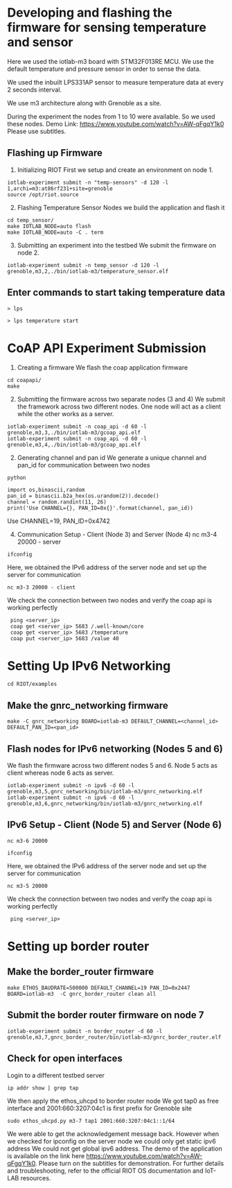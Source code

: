 # Developing and flashing the firmware for sensing temperature and sensor

Here we used the iotlab-m3 board with STM32F013RE MCU. We use the default temperature and pressure sensor in order to sense the data.

We used the inbuilt LPS331AP sensor to measure temperature data at every 2 seconds interval.

We use m3 architecture along with Grenoble as a site.

During the experiment the nodes from 1 to 10 were available. So we used these nodes.
Demo Link: https://www.youtube.com/watch?v=AW-qFgqY1k0 
Please use subtitles.


## Flashing up Firmware

1. Initializing RIOT
   First we setup and create an environment on node 1.
``````
iotlab-experiment submit -n "temp-sensors" -d 120 -l 1,archi=m3:at86rf231+site=grenoble
source /opt/riot.source
``````
2. Flashing Temperature Sensor Nodes
   we build the application and flash it
``````
cd temp_sensor/
make IOTLAB_NODE=auto flash
make IOTLAB_NODE=auto -C . term
``````
3. Submitting an experiment into the testbed
  We submit the firmware on node 2.
``````
iotlab-experiment submit -n temp_sensor -d 120 -l grenoble,m3,2,./bin/iotlab-m3/temperature_sensor.elf
``````
## Enter commands to start taking temperature data
``````
> lps
  
> lps temperature start
``````

# CoAP API Experiment Submission
1. Creating a firmware
   We flash the coap application firmware
```
cd coapapi/
make
```


2. Submitting the firmware across two separate nodes (3 and 4)
   We submit the framework across two different nodes. One node will act as a client while the other works as a server.
``````
iotlab-experiment submit -n coap_api -d 60 -l grenoble,m3,3,./bin/iotlab-m3/gcoap_api.elf
iotlab-experiment submit -n coap_api -d 60 -l grenoble,m3,4,./bin/iotlab-m3/gcoap_api.elf
``````

2. Generating channel and pan id
   We generate a unique channel and pan_id for communication between two nodes
```
python
```
```
import os,binascii,random
pan_id = binascii.b2a_hex(os.urandom(2)).decode()
channel = random.randint(11, 26)
print('Use CHANNEL={}, PAN_ID=0x{}'.format(channel, pan_id))
```
Use CHANNEL=19, PAN_ID=0x4742

4. Communication Setup - Client (Node 3) and Server (Node 4)
nc m3-4 20000 - server
``````
ifconfig
``````
Here, we obtained the IPv6 address of the server node and set up the server for communication

```
nc m3-3 20000 - client
```
We check the connection between two nodes and verify the coap api is working perfectly
```````
 ping <server_ip>
 coap get <server_ip> 5683 /.well-known/core
 coap get <server_ip> 5683 /temperature
 coap put <server_ip> 5683 /value 40
```````

# Setting Up IPv6 Networking
``````
cd RIOT/examples
``````
## Make the gnrc_networking firmware
``````
make -C gnrc_networking BOARD=iotlab-m3 DEFAULT_CHANNEL=<channel_id> DEFAULT_PAN_ID=<pan_id>
``````
## Flash nodes for IPv6 networking (Nodes 5 and 6)
We flash the firmware across two different nodes 5 and 6. Node 5 acts as client whereas node 6 acts as server.
``````
iotlab-experiment submit -n ipv6 -d 60 -l grenoble,m3,5,gnrc_networking/bin/iotlab-m3/gnrc_networking.elf
iotlab-experiment submit -n ipv6 -d 60 -l grenoble,m3,6,gnrc_networking/bin/iotlab-m3/gnrc_networking.elf
``````
## IPv6 Setup - Client (Node 5) and Server (Node 6)
``````
nc m3-6 20000
``````
``````
ifconfig
``````
Here, we obtained the IPv6 address of the server node and set up the server for communication

```
nc m3-5 20000
```
We check the connection between two nodes and verify the coap api is working perfectly
```````
 ping <server_ip>
```````

# Setting up border router 
## Make the border_router firmware
``````
make ETHOS_BAUDRATE=500000 DEFAULT_CHANNEL=19 PAN_ID=0x2447 BOARD=iotlab-m3  -C gnrc_border_router clean all
``````
## Submit the border router firmware on node 7
``````
iotlab-experiment submit -n border_router -d 60 -l grenoble,m3,7,gnrc_border_router/bin/iotlab-m3/gnrc_border_router.elf
``````

## Check for open interfaces
Login to a different testbed server
``````
ip addr show | grep tap
``````

We then apply the ethos_uhcpd to border router node
We got tap0 as free interface and 2001:660:3207:04c1 is first prefix for Grenoble site
``````
sudo ethos_uhcpd.py m3-7 tap1 2001:660:3207:04c1::1/64
``````
We were able to get the acknowledgement message back.
However when we checked for ipconfig on the server node we could only get static ipv6 address
We could not get global ipv6 address.
The demo of the application is available on the link here https://www.youtube.com/watch?v=AW-qFgqY1k0. Please turn on the subtitles for demonstration.
For further details and troubleshooting, refer to the official RIOT OS documentation and IoT-LAB resources.
